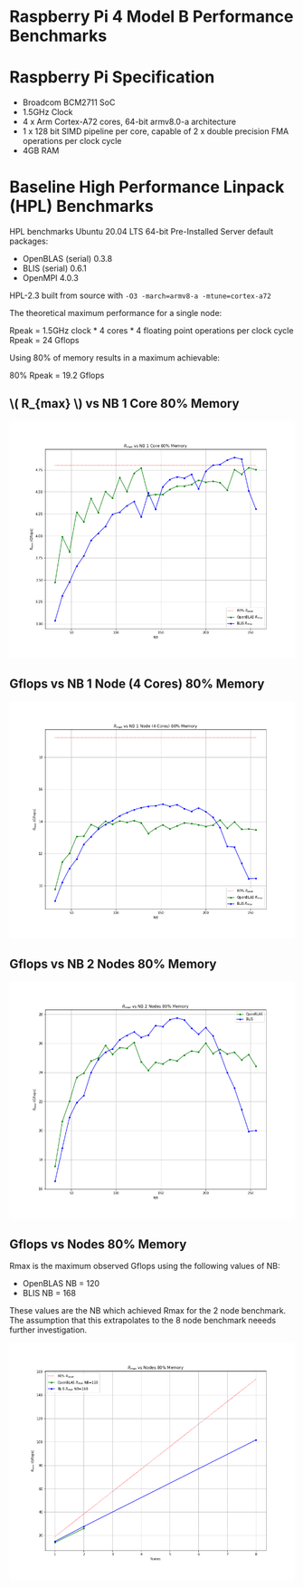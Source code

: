 # Raspberry Pi 4 Model B Performance Benchmarks

# Raspberry Pi Specification

* Broadcom BCM2711 SoC
* 1.5GHz Clock
* 4 x Arm Cortex-A72 cores, 64-bit armv8.0-a architecture
* 1 x 128 bit SIMD pipeline per core, capable of 2 x double precision FMA operations per clock cycle
* 4GB RAM

# Baseline High Performance Linpack (HPL) Benchmarks

HPL benchmarks Ubuntu 20.04 LTS 64-bit Pre-Installed Server default packages:

* OpenBLAS (serial) 0.3.8
* BLIS (serial) 0.6.1
* OpenMPI 4.0.3

HPL-2.3 built from source with ```-O3 -march=armv8-a -mtune=cortex-a72```

The theoretical maximum performance for a single node:

Rpeak = 1.5GHz clock * 4 cores * 4 floating point operations per clock cycle
Rpeak = 24 Gflops

Using 80% of memory results in a maximum achievable:

80% Rpeak = 19.2 Gflops 

## \\( R_{max} \\) vs NB 1 Core 80% Memory
![](plots/gflops_vs_nb_1_core_80_percent_memory.png)

## Gflops vs NB 1 Node (4 Cores) 80% Memory
![](plots/gflops_vs_nb_1_node_80_percent_memory.png)

## Gflops vs NB 2 Nodes 80% Memory
![](plots/gflops_vs_nb_2_node_80_percent_memory.png)

## Gflops vs Nodes 80% Memory

Rmax is the maximum observed Gflops using the following values of NB:

* OpenBLAS NB = 120 
* BLIS     NB = 168

These values are the NB which achieved Rmax for the 2 node benchmark. The assumption that this extrapolates to the 8 node benchmark  neeeds further investigation.

![](plots/gflops_vs_nodes_80_percent_memory.png)

